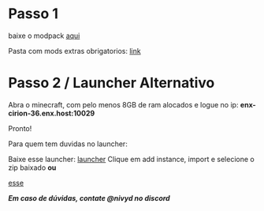 # Passo 1

baixe o modpack [aqui](https://www.curseforge.com/minecraft/modpacks/vault-hunters-1-18-2/download/5925838)

Pasta com mods extras obrigatorios: [link](https://drive.google.com/file/d/1v8qsthYR5xi_2g2v_qbsNT4dF3WiObOR/view?usp=sharing)


# Passo 2 / Launcher Alternativo

Abra o minecraft, com pelo menos 8GB de ram alocados e logue no ip:
**enx-cirion-36.enx.host:10029**

Pronto!

Para quem tem duvidas no launcher:

Baixe esse launcher: 
[launcher](https://prismlauncher.org/download/)
Clique em add instance, import e selecione o zip baixado
**ou**

[esse](https://download.overwolf.com/install/Download?ExtensionId=cfiahnpaolfnlgaihhmobmnjdafknjnjdpdabpcm&utm_term=eyJkb21haW4iOiJjZi13ZWIifQ%3D%3D)

***Em caso de dúvidas, contate @nivyd no discord***


